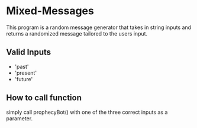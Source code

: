 # Mixed-Messages

This program is a random message generator that takes in string inputs and returns a randomized message tailored to the users input.

## Valid Inputs
* 'past'
* 'present'
* 'future'

## How to call function
simply call prophecyBot() with one of the three correct inputs as a parameter.
